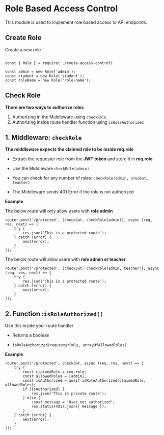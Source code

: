# Role Based Access Control

This module is used to implement role based access to API endpoints.

## Create Role

Create a new role

```

const { Role } = require('./route-access-control)

const admin = new Role('admin');
const student = new Role('student');
const roleName = new Role('role-name');

```

## Check Role

**There are two ways to authorize roles**
1. Authorizing in the Middleware using  `checkRole`
2. Authorizing inside route handler function using `isRoleAuthorized`

  

## 1. Middleware:  `checkRole`

**The middleware expects the claimed role to be inside req.role**

* Extract the requester role from the **JWT token** and store it in **req.role**

* Use the Middleware `checkRole(admin)`
* You can check for any number of roles: `checkRole(admin, student, teacher)`
* The Middleware sends 401 Error if the role is not authorized

**Example**

The below route will only allow users with **role admin**
```
router.post('/protected', [checkJwt, checkRole(admin)], async (req, res, next) => {
	try {
		res.json('This is a protected route');
	} catch (error) {
		next(error);
	}
});
```

The below route will allow users with **role admin or teacher**
```
router.post('/protected', [checkJwt, checkRole(admin, teacher)], async (req, res, next) => {
	try {
		res.json('This is a protected route');
	} catch (error) {
		next(error);
	}
});

```
## 2. Function :`isRoleAuthorized()`
Use this inside your route handler
* Returns a boolean

*  `isRoleAuthorized(requesterRole, arrayOfAllowedRoles)`

**Example**

```
router.post('/protected', checkJwt, async (req, res, next) => {
	try {
		const claimedRole = req.role;
		const allowedRoles = [admin];
		const isAuthorized = await isRoleAuthorized(claimedRole, allowedRoles);
		if (isAuthorized) {
			res.json('This is private route');
		} else {
			const message = 'User not authorized';
			res.status(401).json({ message });
		}
	} catch (error) {
		next(error);
	}
});
```
